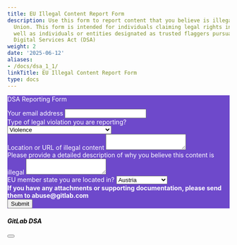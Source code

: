 ```yaml
---
title: EU Illegal Content Report Form
description: Use this form to report content that you believe is illegal in the European
  Union. This form is intended for individuals claiming legal rights in the EU, as
  well as individuals or entities designated as trusted flaggers pursuant to the EU
  Digital Services Act (DSA)
weight: 2
date: '2025-06-12'
aliases:
- /docs/dsa_1_1/
linkTitle: EU Illegal Content Report Form
type: docs
---
```


<div class="row my-5 5align-items-start">
    <div class="col d-flex align-items-center rounded-3 p-4 shadow" style="background-color: #6e49cb; color: #ffffff;">
        <div id="dsaFormDiv">
            <p class="h4">DSA Reporting Form</p>
            <form action="https://us-central1-glsec-trust-safety-live.cloudfunctions.net/dsa-webhook" method="post" id="dsaForm" target="hidden-form">
                <div class="mb-3">
                    <label for="email" class="form-label">Your email address</label>
                    <input name="email" type="email" required class="form-control">
                </div>
                <div class="mb-3">
                    <label for="violation" class="form-label">Type of legal violation you are reporting?</label>
                    <select name="violation" required class="form-control" id="lang">
                        <option value="violence">Violence</option>
                        <option value="terrorist">Terrorist content</option>
                        <option value="hateful">Hateful content</option>
                        <option value="csam">Child sexual exploitation</option>
                        <option value="harassment">Harassment</option>
                        <option value="private">Private or personal information</option>
                        <option value="copyright">Copyright or trademark infringement</option>
                        <option value="other">Other legal issue</option>
                    </select>
                </div>
                <div class="mb-3">
                    <label for="location" class="form-label">Location or URL of
                    illegal content</label>
                    <textarea name="location" type="text" required class="form-control"></textarea>
                </div>
                <div class="mb-3">
                    <label for="description" class="form-label">Please provide a detailed description of why you believe this content is illegal</label>
                    <textarea name="description" type="text" required class="form-control"></textarea>
                </div>
                <div class="mb-3">
                    <label for="country" class="form-label">EU member state you are
                    located in?</label>
                    <select name="country" required class="form-control" id="lang">
                        <option value="austria">Austria</option>
                        <option value="belgium">Belgium</option>
                        <option value="bulgaria">Bulgaria</option>
                        <option value="croatia">Croatia</option>
                        <option value="cyprus">Cyprus</option>
                        <option value="czech">Czech Republic</option>
                        <option value="denmark">Denmark</option>
                        <option value="estonia">Estonia</option>
                        <option value="finland">Finland</option>
                        <option value="france">France</option>
                        <option value="Germany">Germany</option>
                        <option value="greece">Greece</option>
                        <option value="hungary">Hungary</option>
                        <option value="ireland">Ireland</option>
                        <option value="italy">Italy</option>
                        <option value="latvia">Latvia</option>
                        <option value="lithuania">Lithuania</option>
                        <option value="luxembourg">Luxembourg</option>
                        <option value="malta">Malta</option>
                        <option value="netherlands">Netherlands</option>
                        <option value="poland">Poland</option>
                        <option value="portugal">Portugal</option>
                        <option value="romania">Romania</option>
                        <option value="slovakia">Slovakia</option>
                        <option value="slovenia">Slovenia</option>
                        <option value="spain">Spain</option>
                        <option value="sweden">Sweden</option>
                    </select>
                </div>
                <div class="mb-3">
                    <strong class="form-label">If you have any attachments or
                    supporting documentation, please send them to
                    abuse@gitlab.com</strong>
                </div>
                <div class="mb-3">
                    <button type="submit" class="btn btn-lg btn-light">Submit</button>
                </div>
            </form>
        </div>
        <div id="thankyou" class="text-center align-items-center">
            <p class="h2 mb-4">Thank you for your submission!</p>
        </div>
    </div>
</div>

<iframe style="display:none" name="hidden-form"></iframe>
<div class="modal fade" id="videoModal" tabindex="-1" aria-hidden="true">
  <div class="modal-dialog modal-dialog-centered modal-dialog-scrollable modal-xl">
    <div class="modal-content">
      <div class="modal-header">
        <h5 class="modal-title" style="color: #000000;">GitLab DSA</h5>
        <button type="button" class="btn-close" data-bs-dismiss="modal" aria-label="Close"></button>
      </div>
    </div>
  </div>
</div>

<script>
    $("#dsaForm").on("submit", function(event) {
        console.log("Triggering submit");
        $("#thankyou").show();
        $("#dsaFormDiv").hide();
    });
</script>

<style>
    #thankyou {
        width: 100% !important;
        display: none;
    }
    #regiserFormDiv {
        display: block;
    }
    .modal.fade .modal-dialog {
      -webkit-transition: -webkit-transform 0.3s ease-out;
         -moz-transition: -moz-transform 0.3s ease-out;
           -o-transition: -o-transform 0.3s ease-out;
              transition: transform 0.3s ease-out;
    }
</style>
